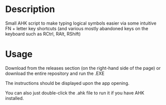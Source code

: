 # Description
Small AHK script to make typing logical symbols easier via some intuitive FN + letter key shortcuts (and various mostly abandoned keys on the keyboard such as RCtrl, RAlt, RShift)

# Usage
Download from the releases section (on the right-hand side of the page) or download the entire repository and run the .EXE 

The instructions should be displayed upon the app opening.

You can also just double-click the .ahk file to run it if you have AHK installed.

